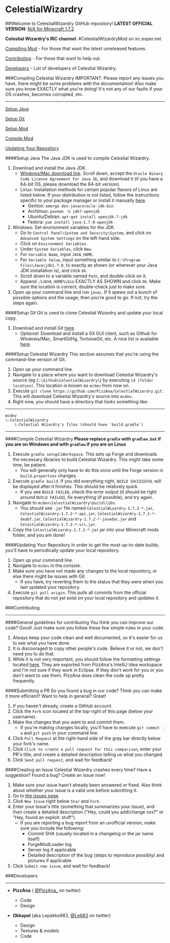 CelestialWizardry
=================

##Welcome to CelestialWizardry GitHub repository!
**LATEST OFFICIAL VERSION**: [N/A for Minecraft 1.7.2](https://github.com/PizzAna/CelestialWizardry)

**Celestial Wizardry's IRC channel**: \#CelestialWizardryMod on irc.esper.net

[Compiling Mod](#compiling-celestial-wizardry) - For those that want the latest unreleased features.

[Contributing](#contributing) - For those that want to help out.

[Developers](#developers) - List of developers of Celestial Wizardry.

###Compiling Celestial Wizardry
IMPORTANT: Please report any issues you have, there might be some problems with the documentation!
Also make sure you know EXACTLY what you're doing!  It's not any of our faults if your OS crashes, becomes corrupted, etc.
***
[Setup Java](#setup-java)

[Setup Git](#setup-git)

[Setup Mod](#setup-celestial-wizardry)

[Compile Mod](#compile-celestial-wizardry)

[Updating Your Repository](#updating-your-repository)

####Setup Java
The Java JDK is used to compile Celestial Wizardry.

1. Download and install the Java JDK.
	* [Windows/Mac download link](http://www.oracle.com/technetwork/java/javase/downloads/jdk7-downloads-1880260.html).  Scroll down, accept the `Oracle Binary Code License Agreement for Java SE`, and download it (if you have a 64-bit OS, please download the 64-bit version).
	* Linux: Installation methods for certain popular flavors of Linux are listed below.  If your distribution is not listed, follow the instructions specific to your package manager or install it manually [here](http://www.oracle.com/technetwork/java/javase/downloads/jdk7-downloads-1880260.html).
		* Gentoo: `emerge dev-java/oracle-jdk-bin`
		* Archlinux: `pacman -S jdk7-openjdk`
		* Ubuntu/Debian: `apt-get install openjdk-7-jdk`
		* Fedora: `yum install java-1.7.0-openjdk`
2. Windows: Set environment variables for the JDK.
    * Go to `Control Panel\System and Security\System`, and click on `Advanced System Settings` on the left-hand side.
    * Click on `Environment Variables`.
    * Under `System Variables`, click `New`.
    * For `Variable Name`, input `JAVA_HOME`.
    * For `Variable Value`, input something similar to `C:\Program Files\Java\jdk1.7.0_55` exactly as shown (or wherever your Java JDK installation is), and click `Ok`.
    * Scroll down to a variable named `Path`, and double-click on it.
    * Append `;%JAVA_HOME%\bin` EXACTLY AS SHOWN and click `Ok`.  Make sure the location is correct; double-check just to make sure.
3. Open up your command line and run `javac`.  If it spews out a bunch of possible options and the usage, then you're good to go.  If not, try the steps again.

####Setup Git
Git is used to clone Celestial Wizardry and update your local copy.

1. Download and install Git [here](http://git-scm.com/download/).
	* *Optional*: Download and install a Git GUI client, such as Github for Windows/Mac, SmartGitHg, TortoiseGit, etc.  A nice list is available [here](http://git-scm.com/downloads/guis).

####Setup Celestial Wizardry
This section assumes that you're using the command-line version of Git.

1. Open up your command line.
2. Navigate to a place where you want to download Celestial Wizardry's source (eg `C:\Github\CelestialWizardry\`) by executing `cd [folder location]`.  This location is known as `mcdev` from now on.
3. Execute `git clone https://github.com/PizzAna/CelestialWizardry.git`.  This will download Celestial Wizardry's source into `mcdev`.
4. Right now, you should have a directory that looks something like:

***
	mcdev
	\-CelestialWizardry
		\-Celestial Wizardry's files (should have `build.gradle`)
***

####Compile Celestial Wizardry
**Please replace `gradle` with `gradlew.bat` if you are on Windows and with `gradlew` if you are on Linux**

1. Execute `gradle setupCiWorkspace`. This sets up Forge and downloads the necessary libraries to build Celestial Wizardry.  This might take some time, be patient.
	* You will generally only have to do this once until the Forge version in `build.properties` changes.
2. Execute `gradle build`. If you did everything right, `BUILD SUCCESSFUL` will be displayed after it finishes.  This should be relatively quick.
    * If you see `BUILD FAILED`, check the error output (it should be right around `BUILD FAILED`), fix everything (if possible), and try again.
3. Navigate to `mcdev\CelestialWizardry\build\libs`.
    *  You should see `.jar` file named `CelestialWizardry-1.7.2-*.jar`, `CelestialWizardry-1.7.2-*-api.jar`, `CelestialWizardry-1.7.2-*-deobf.jar`, `CelestialWizardry-1.7.2-*-javadoc.jar` and `CelestialWizardry-1.7.2-*-src.jar`.
4. Copy the `CelestialWizardry-1.7.2-*.jar` jar into your Minecraft mods folder, and you are done!

####Updating Your Repository
In order to get the most up-to-date builds, you'll have to periodically update your local repository.

1. Open up your command line.
2. Navigate to `mcdev` in the console.
3. Make sure you have not made any changes to the local repository, or else there might be issues with Git.
	* If you have, try reverting them to the status that they were when you last updated your repository.
4. Execute `git pull origin`.  This pulls all commits from the official repository that do not yet exist on your local repository and updates it.

###Contributing
***
####General guidelines for contributing
You think you can improve our code? Good! Just make sure you follow these few simple rules in your code.

1. Always keep your code clean and well documented, so it's easier for us to see what you have done.
2. It is discouraged to copy other people's code. Believe it or not, we don't need you to do that.
3. While it is not very important, you should follow the formatting settings located [here](https://github.com/PizzAna/CelestialWizardry/blob/master/settings.jar). They are exported from PizzAna's IntelliJ Idea workspace and I'm not sure if they work in Eclipse. If they don't work for you or you don't want to use them, PizzAna does clean the code up pretty frequently.

####Submitting a PR
So you found a bug in our code? Think you can make it more efficient? Want to help in general? Great!

1. If you haven't already, create a GitHub account.
2. Click the `Fork` icon located at the top-right of this page (below your username).
3. Make the changes that you want to and commit them.
	* If you're making changes locally, you'll have to execute `git commit -a` and `git push` in your command line.
4. Click `Pull Request` at the right-hand side of the gray bar directly below your fork's name.
5. Click `Click to create a pull request for this comparison`, enter your PR's title, and create a detailed description telling us what you changed.
6. Click `Send pull request`, and wait for feedback!

####Creating an Issue
Celestial Wizardry crashes every time? Have a suggestion? Found a bug? Create an issue now!

1. Make sure your issue hasn't already been answered or fixed. Also think about whether your issue is a valid one before submitting it.
2. Go to [the issues page](https://github.com/PizzAna/CelestialWizardry/issues).
3. Click `New Issue` right below `Star` and `Fork`.
4. Enter your Issue's title (something that summarizes your issue), and then create a detailed description ("Hey, could you add/change xxx?" or "Hey, found an exploit:  stuff").
	* If you are reporting a bug report from an unofficial version, make sure you include the following:
		* Commit SHA (usually located in a changelog or the jar name itself)
		* ForgeModLoader log
		* Server log if applicable
		* Detailed description of the bug (steps to reproduce possibly) and pictures if applicable
5. Click `Submit new issue`, and wait for feedback!

###Developers
***
* **PizzAna** ( [@PizzAna_](http://twitter.com/PizzAna_) on twitter)
	* Code
	* Design
	
* **Okkapel** (aka Lepakko683, [@Le683](http://twitter.com/Le683) on twitter)
	* Design
	* Textures & models
	* Code
